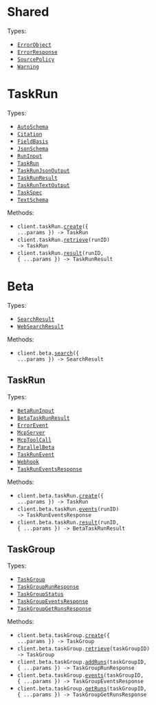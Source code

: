 # Shared

Types:

- <code><a href="./src/resources/shared.ts">ErrorObject</a></code>
- <code><a href="./src/resources/shared.ts">ErrorResponse</a></code>
- <code><a href="./src/resources/shared.ts">SourcePolicy</a></code>
- <code><a href="./src/resources/shared.ts">Warning</a></code>

# TaskRun

Types:

- <code><a href="./src/resources/task-run.ts">AutoSchema</a></code>
- <code><a href="./src/resources/task-run.ts">Citation</a></code>
- <code><a href="./src/resources/task-run.ts">FieldBasis</a></code>
- <code><a href="./src/resources/task-run.ts">JsonSchema</a></code>
- <code><a href="./src/resources/task-run.ts">RunInput</a></code>
- <code><a href="./src/resources/task-run.ts">TaskRun</a></code>
- <code><a href="./src/resources/task-run.ts">TaskRunJsonOutput</a></code>
- <code><a href="./src/resources/task-run.ts">TaskRunResult</a></code>
- <code><a href="./src/resources/task-run.ts">TaskRunTextOutput</a></code>
- <code><a href="./src/resources/task-run.ts">TaskSpec</a></code>
- <code><a href="./src/resources/task-run.ts">TextSchema</a></code>

Methods:

- <code title="post /v1/tasks/runs">client.taskRun.<a href="./src/resources/task-run.ts">create</a>({ ...params }) -> TaskRun</code>
- <code title="get /v1/tasks/runs/{run_id}">client.taskRun.<a href="./src/resources/task-run.ts">retrieve</a>(runID) -> TaskRun</code>
- <code title="get /v1/tasks/runs/{run_id}/result">client.taskRun.<a href="./src/resources/task-run.ts">result</a>(runID, { ...params }) -> TaskRunResult</code>

# Beta

Types:

- <code><a href="./src/resources/beta/beta.ts">SearchResult</a></code>
- <code><a href="./src/resources/beta/beta.ts">WebSearchResult</a></code>

Methods:

- <code title="post /v1beta/search">client.beta.<a href="./src/resources/beta/beta.ts">search</a>({ ...params }) -> SearchResult</code>

## TaskRun

Types:

- <code><a href="./src/resources/beta/task-run.ts">BetaRunInput</a></code>
- <code><a href="./src/resources/beta/task-run.ts">BetaTaskRunResult</a></code>
- <code><a href="./src/resources/beta/task-run.ts">ErrorEvent</a></code>
- <code><a href="./src/resources/beta/task-run.ts">McpServer</a></code>
- <code><a href="./src/resources/beta/task-run.ts">McpToolCall</a></code>
- <code><a href="./src/resources/beta/task-run.ts">ParallelBeta</a></code>
- <code><a href="./src/resources/beta/task-run.ts">TaskRunEvent</a></code>
- <code><a href="./src/resources/beta/task-run.ts">Webhook</a></code>
- <code><a href="./src/resources/beta/task-run.ts">TaskRunEventsResponse</a></code>

Methods:

- <code title="post /v1/tasks/runs?beta=true">client.beta.taskRun.<a href="./src/resources/beta/task-run.ts">create</a>({ ...params }) -> TaskRun</code>
- <code title="get /v1beta/tasks/runs/{run_id}/events">client.beta.taskRun.<a href="./src/resources/beta/task-run.ts">events</a>(runID) -> TaskRunEventsResponse</code>
- <code title="get /v1/tasks/runs/{run_id}/result?beta=true">client.beta.taskRun.<a href="./src/resources/beta/task-run.ts">result</a>(runID, { ...params }) -> BetaTaskRunResult</code>

## TaskGroup

Types:

- <code><a href="./src/resources/beta/task-group.ts">TaskGroup</a></code>
- <code><a href="./src/resources/beta/task-group.ts">TaskGroupRunResponse</a></code>
- <code><a href="./src/resources/beta/task-group.ts">TaskGroupStatus</a></code>
- <code><a href="./src/resources/beta/task-group.ts">TaskGroupEventsResponse</a></code>
- <code><a href="./src/resources/beta/task-group.ts">TaskGroupGetRunsResponse</a></code>

Methods:

- <code title="post /v1beta/tasks/groups">client.beta.taskGroup.<a href="./src/resources/beta/task-group.ts">create</a>({ ...params }) -> TaskGroup</code>
- <code title="get /v1beta/tasks/groups/{taskgroup_id}">client.beta.taskGroup.<a href="./src/resources/beta/task-group.ts">retrieve</a>(taskGroupID) -> TaskGroup</code>
- <code title="post /v1beta/tasks/groups/{taskgroup_id}/runs">client.beta.taskGroup.<a href="./src/resources/beta/task-group.ts">addRuns</a>(taskGroupID, { ...params }) -> TaskGroupRunResponse</code>
- <code title="get /v1beta/tasks/groups/{taskgroup_id}/events">client.beta.taskGroup.<a href="./src/resources/beta/task-group.ts">events</a>(taskGroupID, { ...params }) -> TaskGroupEventsResponse</code>
- <code title="get /v1beta/tasks/groups/{taskgroup_id}/runs">client.beta.taskGroup.<a href="./src/resources/beta/task-group.ts">getRuns</a>(taskGroupID, { ...params }) -> TaskGroupGetRunsResponse</code>

